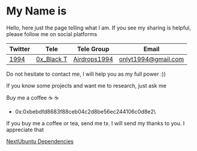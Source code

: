 # My Name is

Hello, here just the page telling what I am. If you see my sharing is helpful, please follow me on social platforms

| Twitter                           | Tele                                   | Tele Group                                | Email               |
| --------------------------------- | -------------------------------------- | ----------------------------------------- | ------------------- |
| [1994](https://x.com/Argency1994) | [0x\_Black T](https://t.me/blackt2409) | [Airdrops1994](https://t.me/airdrops1994) | onlyt1994@gmail.com |

Do not hesitate to contact me, I will help you as my full power :))

If you know some projects and want me to research, just ask me

Buy me a coffee ☕ ☕

* 0x:0xbebdfd8683f88ceb04c2d8be56ec244106c0d8e2\


If you buy me a coffee or tea, send me tx. I will send my thanks to you. I appreciate that

[NextUbuntu Dependencies](<.gitbook/assets/ubuntu dependencies>)

